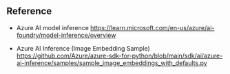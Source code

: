 ## Reference
* Azure AI model inference https://learn.microsoft.com/en-us/azure/ai-foundry/model-inference/overview

* Azure AI Inference (Image Embedding Sample) https://github.com/Azure/azure-sdk-for-python/blob/main/sdk/ai/azure-ai-inference/samples/sample_image_embeddings_with_defaults.py

